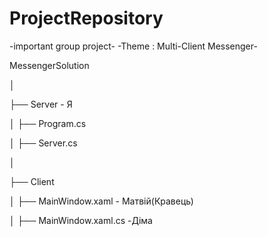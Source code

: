 # ProjectRepository
-important group project-
-Theme : Multi-Client Messenger-

<p>MessengerSolution
<p>│
<p>├── Server - Я
<p>│   ├── Program.cs
<p>│   ├── Server.cs
<p>│
<p>├── Client
<p>│   ├── MainWindow.xaml - Матвій(Кравець)
<p>│   ├── MainWindow.xaml.cs -Діма
